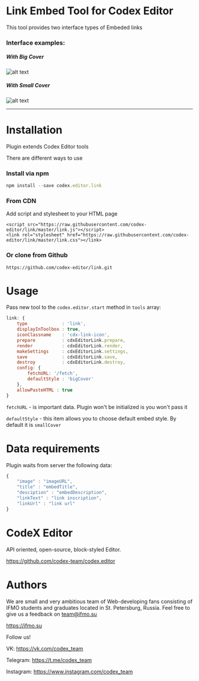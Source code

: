 # Link Embed Tool for Codex Editor

This tool provides two interface types of Embeded links

### Interface examples:

##### With Big Cover
![alt text](http://i.imgur.com/xBioLve.png "Big cover")


##### With Small Cover
![alt text](http://i.imgur.com/BrW1qGr.png "Small cover")

---

# Installation

Plugin extends Codex Editor tools

There are different ways to use

### Install via npm

```javascript
npm install --save codex.editor.link
```

### From CDN

Add script and stylesheet to your HTML page

```
<script src="https://raw.githubusercontent.com/codex-editor/link/master/link.js"></script>
<link rel="stylesheet" href="https://raw.githubusercontent.com/codex-editor/link/master/link.css"></link>
```


### Or clone from Github

```
https://github.com/codex-editor/link.git
```

# Usage

Pass new tool to the ```codex.editor.start``` method in ```tools``` array:

```javascript
link: {
    type             : 'link',
    displayInToolbox : true,
    iconClassname    : 'cdx-link-icon',
    prepare          : cdxEditorLink.prepare,
    render           : cdxEditorLink.render,
    makeSettings     : cdxEditorLink.settings,
    save             : cdxEditorLink.save,
    destroy          : cdxEditorLink.destroy,
    config: {
        fetchURL: '/fetch',
        defaultStyle : 'bigCover'
    },
    allowPasteHTML : true
}
```

```fetchURL``` - is important data. Plugin won't be initialized is you won't pass it

```defaultStyle``` - this item allows you to choose default embed style. By default it is ```smallCover```

# Data requirements

Plugin waits from server the following data:

```javascript
{
    "image" : "imageURL",
    "title" : "embedTitle",
    "desciption" : "embedDescription",
    "linkText" : "link inscription",
    "linkUrl" : "link url"
}
````

# CodeX Editor

API oriented, open-source, block-styled Editor.

https://github.com/codex-team/codex.editor

# Authors

We are small and very ambitious team of Web-developing fans consisting of IFMO students and graduates located in St. Petersburg, Russia.
Feel free to give us a feedback on team@ifmo.su

https://ifmo.su

Follow us!

VK: https://vk.com/codex_team

Telegram: https://t.me/codex_team

Instagram: https://www.instagram.com/codex_team